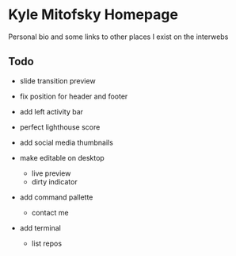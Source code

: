 # Kyle Mitofsky Homepage

Personal bio and some links to other places I exist on the interwebs


## Todo

* slide transition preview
* fix position for header and footer
* add left activity bar
* perfect lighthouse score
* add social media thumbnails

* make editable on desktop
  * live preview
  * dirty indicator
* add command pallette
  * contact me
* add terminal
  * list repos

